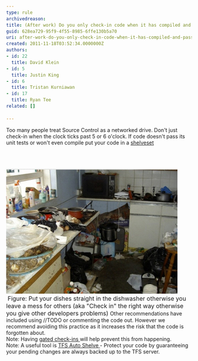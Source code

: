 ```yaml
---
type: rule
archivedreason: 
title: (After work) Do you only check-in code when it has compiled and passed the unit tests?
guid: 628ea729-95f9-4f55-8985-6ffe130b5a70
uri: after-work-do-you-only-check-in-code-when-it-has-compiled-and-passed-the-unit-tests
created: 2011-11-18T03:52:34.0000000Z
authors:
- id: 22
  title: David Klein
- id: 5
  title: Justin King
- id: 6
  title: Tristan Kurniawan
- id: 17
  title: Ryan Tee
related: []

---
```



Too many people treat Source Control as a networked drive. Don't just check-in when the clock ticks past 5 or 6 o'clock. If code doesn't pass its unit tests or won't even compile put your code in a <a shape="rect" href="http://msdn.microsoft.com/en-us/library/ms181403.aspx">shelveset</a> 

<br><excerpt class='endintro'></excerpt><br>

  <img class="ms-rteCustom-ImageArea" src="LeaveAMessToOthers.jpg" alt="" /> <font class="ms-rteCustom-FigureNormal" size="+0">Figure: Put your dishes straight in the dishwasher otherwise you leave a mess for others (aka "Check in" the right way otherwise you give other developers problems) </font>Other recommendations have included using //TODO or commenting the code out. However we recommend avoiding this practice as it increases the risk that the code is forgotten about. <br>
Note: Having <a shape="rect" href="http://www.ssw.com.au/ssw/Standards/Rules/RulesToBetterVersionControlwithTFS%28AKASourceControl%29.aspx#MinimumBuilds">gated check-ins </a>will help prevent this from happening. <br>
Note: A useful tool is <a shape="rect" href="http://visualstudiogallery.msdn.microsoft.com/en-us/080540cb-e35f-4651-b71c-86c73e4a633d">TFS Auto Shelve </a>- Protect your code by guaranteeing your pending changes are always backed up to the TFS server. 




